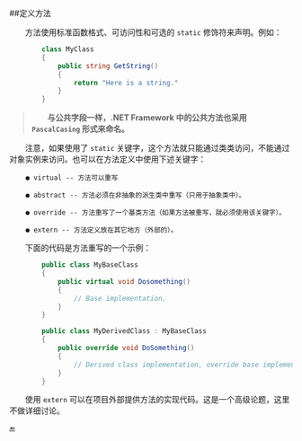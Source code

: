 ##定义方法

&emsp;&emsp;方法使用标准函数格式、可访问性和可选的 `static` 修饰符来声明。例如：

```csharp
        class MyClass
        {
            public string GetString()
            {
                return "Here is a string."
            }
        }
```

>&emsp;&emsp;**与公共字段一样，.NET Framework 中的公共方法也采用 `PascalCasing` 形式来命名。**

&emsp;&emsp;注意，如果使用了 `static` 关键字，这个方法就只能通过类类访问，不能通过对象实例来访问。也可以在方法定义中使用下述关键字：

```
    ● virtual -- 方法可以重写

    ● abstract -- 方法必须在非抽象的派生类中重写（只用于抽象类中）。

    ● override -- 方法重写了一个基类方法（如果方法被重写，就必须使用该关键字）。

    ● extern -- 方法定义放在其它地方（外部的）。
```

&emsp;&emsp;下面的代码是方法重写的一个示例：

```csharp
        public class MyBaseClass
        {
            public virtual void Dosomething()
            {
                // Base implementation.
            }
        }

        public class MyDerivedClass : MyBaseClass
        {
            public override void DoSomething()
            {
                // Derived class implementation, override base implementation.
            }
        }
```


&emsp;&emsp;使用 `extern` 可以在项目外部提供方法的实现代码。这是一个高级论题，这里不做详细讨论。





🔚